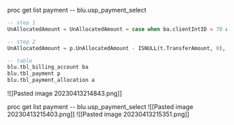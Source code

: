 proc get list payment -- blu.usp_payment_select
```sql
-- step 1 
UnAllocatedAmount = UnAllocatedAmount = case when ba.clientIntID = 70 and isnull(p.acntID, 0) > 0 then 0 else  p.PaymentAmt - isnull(a.AllocatedAmount, 0) end

-- step 2
UnAllocatedAmount = p.UnAllocatedAmount - ISNULL(t.TransferAmount, 0),

-- table
blu.tbl_billing_account ba
blu.tbl_payment p
blu.tbl_payment_allocation a
```
![[Pasted image 20230413214843.png]]

proc get list payment -- blu.usp_payment_select
![[Pasted image 20230413215403.png]]
![[Pasted image 20230413215351.png]]